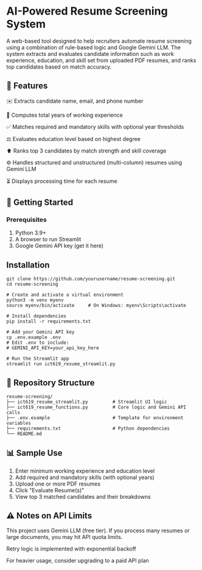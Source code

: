 # AI-Powered Resume Screening System

A web-based tool designed to help recruiters automate resume screening using a combination of rule-based logic and Google Gemini LLM. The system extracts and evaluates candidate information such as work experience, education, and skill set from uploaded PDF resumes, and ranks top candidates based on match accuracy.


## 🔧 Features

✉️ Extracts candidate name, email, and phone number

💼 Computes total years of working experience

✅ Matches required and mandatory skills with optional year thresholds

⚖️ Evaluates education level based on highest degree

⬆️ Ranks top 3 candidates by match strength and skill coverage

⚙ Handles structured and unstructured (multi-column) resumes using Gemini LLM

⏳ Displays processing time for each resume

## 🚀 Getting Started
### Prerequisites
1. Python 3.9+
2. A browser to run Streamlit
3. Google Gemini API key (get it here)

## Installation
```# Clone the repo
git clone https://github.com/yourusername/resume-screening.git
cd resume-screening

# Create and activate a virtual environment
python3 -m venv myenv
source myenv/bin/activate     # On Windows: myenv\Scripts\activate

# Install dependencies
pip install -r requirements.txt

# Add your Gemini API key
cp .env.example .env
# Edit .env to include:
# GEMINI_API_KEY=your_api_key_here

# Run the Streamlit app
streamlit run ict619_resume_streamlit.py
```

## 📂 Repository Structure
```
resume-screening/
├── ict619_resume_streamlit.py         # Streamlit UI logic
├── ict619_resume_functions.py         # Core logic and Gemini API calls
├── .env.example                       # Template for environment variables
├── requirements.txt                   # Python dependencies
└── README.md
```
## 📊 Sample Use

1. Enter minimum working experience and education level
2. Add required and mandatory skills (with optional years)
3. Upload one or more PDF resumes
4. Click "Evaluate Resume(s)"
5. View top 3 matched candidates and their breakdowns

## ⚠️ Notes on API Limits

This project uses Gemini LLM (free tier). If you process many resumes or large documents, you may hit API quota limits.

Retry logic is implemented with exponential backoff

For heavier usage, consider upgrading to a paid API plan

